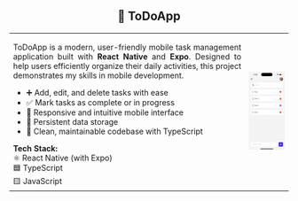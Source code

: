 <h2 align="center">📱 ToDoApp</h2>

<table>
  <tr>
    <td>
      <div style="text-align: justify;">
        <p>
          ToDoApp is a modern, user-friendly mobile task management application built with <b>React Native</b> and <b>Expo</b>. 
          Designed to help users efficiently organize their daily activities, this project demonstrates my skills in mobile development.
        </p>
        <ul>
          <li>➕ Add, edit, and delete tasks with ease</li>
          <li>✅ Mark tasks as complete or in progress</li>
          <li>📱 Responsive and intuitive mobile interface</li>
          <li>💾 Persistent data storage</li>
          <li>🧹 Clean, maintainable codebase with TypeScript</li>
        </ul>
        <b>Tech Stack:</b><br> ⚛️ React Native (with Expo)<br> 🟦 TypeScript<br> 🟨 JavaScript
      </div>
    </td>
    <td>
      <img src="assets/images/gif.gif" alt="ToDoApp Demo" width="300"/>
    </td>
  </tr>
</table>
